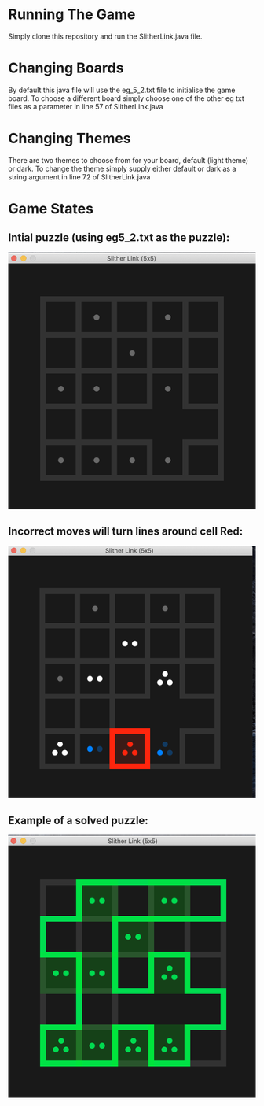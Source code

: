 # Running The Game
Simply clone this repository and run the SlitherLink.java file.

# Changing Boards
By default this java file will use the eg_5_2.txt file to initialise the game board.
To choose a different board simply choose one of the other eg txt files as a parameter in line 57 of SlitherLink.java

# Changing Themes
There are two themes to choose from for your board, default (light theme) or dark.
To change the theme simply supply either default or dark as a string argument in line 72 of SlitherLink.java

# Game States

## Intial puzzle (using eg5_2.txt as the puzzle):
<img src="./images/initial-board.png" />

## Incorrect moves will turn lines around cell Red:
<img src="./images/invalid-move.png" />

## Example of a solved puzzle:
<img src="./images/win.png" />
